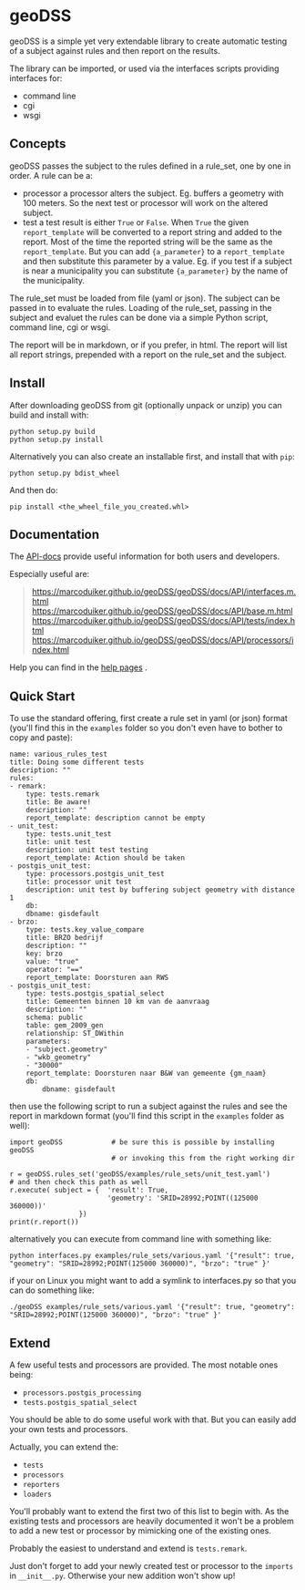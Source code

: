 geoDSS
======

geoDSS is a simple yet very extendable library to create automatic testing of a subject against rules and then report on the results.

The library can be imported, or used via the interfaces scripts providing interfaces for:

- command line
- cgi
- wsgi


Concepts
--------

geoDSS passes the subject to the rules defined in a rule_set, one by one in order. A rule can be a:

- processor
  a processor alters the subject. Eg. buffers a geometry with 100 meters. So the next test or processor will work on the altered subject.
- test
  a test result is either `True` or `False`. When `True` the given `report_template` will be converted to a report string and added to the report. 
  Most   of the time the reported string will be the same as the `report_template`. But you can add `{a_parameter}` to a `report_template` and then substitute this parameter by a value. Eg. if you test if a subject is near a municipality you can substitute `{a_parameter}` by the name of the municipality.

The rule_set must be loaded from file (yaml or json). The subject can be passed in to evaluate the rules. Loading of the rule_set, passing in the subject and evaluet the rules can be done via a simple Python script, command line, cgi or wsgi.
  
The report will be in markdown, or if you prefer, in html. The report will list all report strings, prepended with a report on the rule_set and the subject.


Install
-------

After downloading geoDSS from git (optionally unpack or unzip) you can build and install with:

	python setup.py build
	python setup.py install
	
Alternatively you can also create an installable first, and install that with `pip`:

	python setup.py bdist_wheel
	
And then do:

	pip install <the_wheel_file_you_created.whl>
	
Documentation
-------------

The [API-docs](https://marcoduiker.github.io/geoDSS/geoDSS/docs/API/index.html) provide useful information for both users and developers.

Especially useful are:
>https://marcoduiker.github.io/geoDSS/geoDSS/docs/API/interfaces.m.html
>https://marcoduiker.github.io/geoDSS/geoDSS/docs/API/base.m.html
>https://marcoduiker.github.io/geoDSS/geoDSS/docs/API/tests/index.html
>https://marcoduiker.github.io/geoDSS/geoDSS/docs/API/processors/index.html

Help you can find in the [help pages](https://marcoduiker.github.io/geoDSS/geoDSS/docs/help/_build/html/index.html) .
	

Quick Start
-----------

To use the standard offering, first create a rule set in yaml (or json) format (you'll find this in the `examples` folder so you don't even have to bother to copy and paste):

	name: various_rules_test
	title: Doing some different tests
	description: ""
	rules:
	- remark:
	    type: tests.remark
	    title: Be aware!
	    description: ""
	    report_template: description cannot be empty
	- unit_test:
	    type: tests.unit_test
	    title: unit test
	    description: unit test testing
	    report_template: Action should be taken
	- postgis_unit_test:
	    type: processors.postgis_unit_test
	    title: processor unit test
	    description: unit test by buffering subject geometry with distance 1
	    db:
		dbname: gisdefault
	- brzo:
	    type: tests.key_value_compare
	    title: BRZO bedrijf
	    description: ""
	    key: brzo
	    value: "true"
	    operator: "=="
	    report_template: Doorsturen aan RWS
	- postgis_unit_test:
	    type: tests.postgis_spatial_select
	    title: Gemeenten binnen 10 km van de aanvraag
	    description: ""
	    schema: public
	    table: gem_2009_gen
	    relationship: ST_DWithin
	    parameters: 
	    - "subject.geometry"
	    - "wkb_geometry"
	    - "30000"
	    report_template: Doorsturen naar B&W van gemeente {gm_naam}
	    db:
			dbname: gisdefault
			
then use the following script to run a subject against the rules and see the report in markdown format (you'll find this script in the `examples` folder as well):

	import geoDSS            # be sure this is possible by installing geoDSS 
		                     # or invoking this from the right working dir

	r = geoDSS.rules_set('geoDSS/examples/rule_sets/unit_test.yaml')        # and then check this path as well
	r.execute( subject = {  'result': True,
		                    'geometry': 'SRID=28992;POINT((125000 360000))'
		             })
	print(r.report())
	
alternatively you can execute from command line with something like:

	python interfaces.py examples/rule_sets/various.yaml '{"result": true, "geometry": "SRID=28992;POINT(125000 360000)", "brzo": "true" }'
	
if your on Linux you might want to add a symlink to interfaces.py so that you can do something like:

	./geoDSS examples/rule_sets/various.yaml '{"result": true, "geometry": "SRID=28992;POINT(125000 360000)", "brzo": "true" }'
	
	

	
Extend
------

A few useful tests and processors are provided. The most notable ones being:

- `processors.postgis_processing`
- `tests.postgis_spatial_select`

You should be able to do some useful work with that. But you can easily add your own tests and processors.


Actually, you can extend the:
 
- `tests`
- `processors`
- `reporters` 
- `loaders`

You'll probably want to extend the first two of this list to begin with. As the existing tests and processors are heavily documented it won't be a problem to add a new test or processor by mimicking one of the existing ones.

Probably the easiest to understand and extend is `tests.remark`.

Just don't forget to add your newly created test or processor to the `imports` in `__init__.py`. Otherwise your new addition won't show up!

